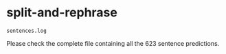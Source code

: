 # split-and-rephrase

```
sentences.log
```
Please check the complete file containing all the 623 sentence predictions.
